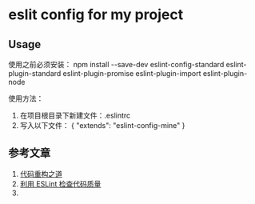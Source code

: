 #  eslit config for my project
## Usage
使用之前必须安装：
npm install --save-dev eslint-config-standard eslint-plugin-standard eslint-plugin-promise eslint-plugin-import eslint-plugin-node
<p>使用方法：</p>
<ol>
  <li>在项目根目录下新建文件：.eslintrc</li>
  <li>写入以下文件：
    {
      "extends": "eslint-config-mine"
    }
  </li>
</ol>

## 参考文章
<ol>
  <li>
    <a href="https://mp.weixin.qq.com/s/vn5BH51CK9F1EDq7gIDODQ">代码重构之道</a>
  </li>
  <li>
    <a href="http://morning.work/page/maintainable-nodejs/getting-started-with-eslint.html">利用 ESLint 检查代码质量</a>
  <li>
</ol>

